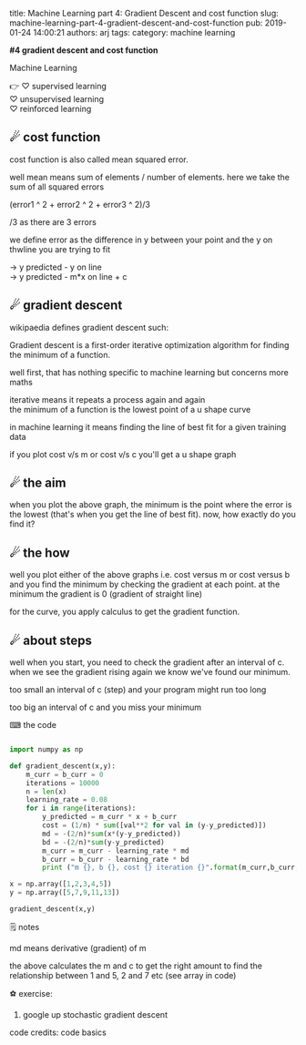 title: Machine Learning part 4: Gradient Descent and cost function
slug: machine-learning-part-4-gradient-descent-and-cost-function
pub: 2019-01-24 14:00:21
authors: arj
tags: 
category: machine learning


**#4 gradient descent and cost function**




Machine Learning




👉 ♡ supervised learning  
♡ unsupervised learning  
♡ reinforced learning




**☄ cost function**
-------------------




cost function is also called mean squared error. 




well mean means sum of elements / number of elements. here we take the sum of all squared errors




(error1 ^ 2 + error2 ^ 2 + error3 ^ 2)/3




/3 as there are 3 errors




we define error as the difference in y between your point and the y on thwline you are trying to fit




-> y predicted - y on line  
-> y predicted - m\*x on line + c




☄ gradient descent
------------------




wikipaedia defines gradient descent such:




Gradient descent is a first-order iterative optimization algorithm for finding the minimum of a function.




well first, that has nothing specific to machine learning but concerns more maths




iterative means it repeats a process again and again  
the minimum of a function is the lowest point of a u shape curve




in machine learning it means finding the line of best fit for a given training data




if you plot cost v/s m or cost v/s c you'll get a u shape graph




☄ the aim
---------




when you plot the above graph, the minimum is the point where the error is the lowest (that's when you get the line of best fit). now, how exactly do you find it? 




☄ the how
---------




well you plot either of the above graphs i.e. cost versus m or cost versus b and you find the minimum by checking the gradient at each point. at the minimum the gradient is 0 (gradient of straight line)




for the curve, you apply calculus to get the gradient function.




☄ about steps
-------------




well when you start, you need to check the gradient after an interval of c. when we see the gradient rising again we know we've found our minimum.




too small an interval of c (step) and your program might run too long




too big an interval of c and you miss your minimum




⌨ the code





```python

import numpy as np

def gradient_descent(x,y):
    m_curr = b_curr = 0
    iterations = 10000
    n = len(x)
    learning_rate = 0.08
    for i in range(iterations):
        y_predicted = m_curr * x + b_curr
        cost = (1/n) * sum([val**2 for val in (y-y_predicted)])
        md = -(2/n)*sum(x*(y-y_predicted))
        bd = -(2/n)*sum(y-y_predicted)
        m_curr = m_curr - learning_rate * md
        b_curr = b_curr - learning_rate * bd
        print ("m {}, b {}, cost {} iteration {}".format(m_curr,b_curr,cost, i))

x = np.array([1,2,3,4,5])
y = np.array([5,7,9,11,13])

gradient_descent(x,y)

```



🗒 notes




md means derivative (gradient) of m




the above calculates the m and c to get the right amount to find the relationship between 1 and 5, 2 and 7 etc (see array in code) 




⚽ exercise:  
1. google up stochastic gradient descent




code credits: code basics





